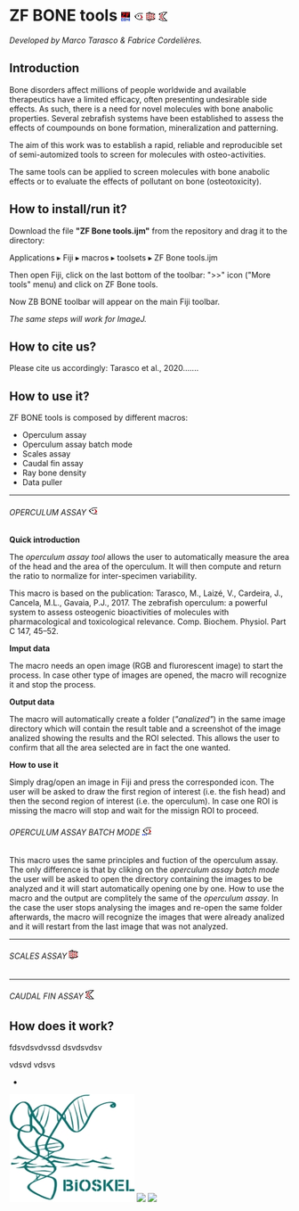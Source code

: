 # ZF BONE tools ![](icons/ZF_BONE_tools_logo.jpg) ![](icons/Operculum_assay_logo.jpg) ![](icons/Scales_assay_logo.jpg) ![](icons/Caudal_fin_assay_logo.jpg) 
*Developed by Marco Tarasco & Fabrice Cordelières.*
## Introduction

Bone disorders affect millions of people worldwide and available therapeutics have a limited efficacy, often presenting undesirable side effects. As such, there is a need for novel molecules with bone anabolic properties. 
Several zebrafish systems have been established to assess the effects of coumpounds on bone formation, mineralization and patterning. 

The aim of this work was to establish a rapid, reliable and reproducible set of semi-automized tools to screen for molecules with osteo-activities.

The same tools can be applied to screen molecules with bone anabolic effects or to evaluate the effects of pollutant on bone (osteotoxicity).

## How to install/run it?
Download the file **"ZF Bone tools.ijm"** from the repository and drag it to the directory: 
⁨

Applications ▸ Fiji⁩ ▸ ⁨macros⁩ ▸ toolsets ▸ ZF Bone tools.ijm

Then open Fiji, click on the last bottom of the toolbar: ">>" icon ("More tools" menu) and click on ZF Bone tools.

Now ZB BONE toolbar will appear on the main Fiji toolbar.

*The same steps will work for ImageJ.*

## How to cite us?
Please cite us accordingly: Tarasco et al., 2020.......

## How to use it?

ZF BONE tools is composed by different macros:

* Operculum assay
* Operculum assay batch mode
* Scales assay
* Caudal fin assay
* Ray bone density
* Data puller 

***
###### OPERCULUM ASSAY ![](icons/Operculum_assay_logo.jpg) 




**Quick introduction**

The *operculum assay tool* allows the user to automatically measure the area of the head and the area of the operculum. It will then compute and return the ratio to normalize for inter-specimen variability.

This macro is based on the publication: Tarasco, M., Laizé, V., Cardeira, J., Cancela, M.L., Gavaia, P.J., 2017. The zebrafish operculum: a powerful system to assess osteogenic bioactivities of molecules with pharmacological and toxicological relevance. Comp. Biochem. Physiol. Part C 147, 45–52. 

**Imput data**

The macro needs an open image (RGB and flurorescent image) to start the process.
In case other type of images are opened, the macro will recognize it and stop the process. 

**Output data**

The macro will automatically create a folder (*"analized"*) in the same image directory which will contain the result table and a screenshot of the image analized showing the results and the ROI selected. This allows the user to confirm that all the  area selected are in fact the one wanted. 


**How to use it**

Simply drag/open an image in Fiji and press the corresponded icon. 
The user will be asked to draw the first region of interest (i.e. the fish head) and then the second region of interest (i.e. the operculum).
In case one ROI is missing the macro will stop and wait for the missign ROI to proceed.

###### OPERCULUM ASSAY BATCH MODE ![](icons/zebrafish_operculum_batch_mode.jpg) 
This macro uses the same principles and fuction of the operculum assay. 
The only difference is that by cliking on the *operculum assay batch mode* the user will be asked to open the directory containing the images to be analyzed and it will start automatically opening one by one.
How to use the macro and the output are complitely the same of the *operculum assay*. In the case the user stops analysing the images and re-open the same folder afterwards, the macro will recognize the images that were already analized and it will restart from the last image that was not analyzed.




***
###### SCALES ASSAY ![](icons/Scales_assay_logo.jpg)



***
###### CAUDAL FIN ASSAY ![](icons/Caudal_fin_assay_logo.jpg)



## How does it work?
fdsvdsvdvssd
dsvdsvdsv

vdsvd
vdsvs



-



 

![](icons/Bioskel_logo.jpg)
![](http://www.bic.u-bordeaux.fr/wp-content/uploads/2019/02/logo-FBI-BIC-300p-v0.png)
![](http://eubias.org/NEUBIAS/wp-content/uploads/2018/04/Webbanner_logosNEUBIAS-COST-sm.jpg)
	

